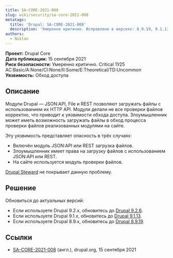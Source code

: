 ```yaml
---
title: SA-CORE-2021-008
slug: wiki/security/sa-core-2021-008
metatags:
  title: 'Drupal: SA-CORE-2021-008'
  description: 'Умеренно критично. Исправлено в версиях: 8.9.19, 9.1.13, 9.2.6.'
authors:
  - Niklan
---
```


**Проект:** Drupal Core\
**Дата публикации:** 15 сентября 2021\
**Риск безопасности:** Умеренно критично. Critical 11∕25 AC:Basic/A:None/CI:None/II:Some/E:Theoretical/TD:Uncommon\
**Уязвимость:** Обход доступа

## Описание

Модули Drupal — JSON:API, File и REST позволяют загружать файлы с использованием их HTTP API. Модули делали не все проверки файлов корректно, что приводит к уязвимости обхода доступа. Злоумышленник может иметь возможность загружать файлы в обход процесса проверки файлов реализованных модулями на сайте.

Эту уязвимость представляет опасность в трёх случаях:

* Включён модуль JSON:API или REST загрузка файлов.
* Злоумышленник имеет права на загрузку файлов с использованием JSON:API или REST.
* На сайте используется модуль проверки файлов.

[Drupal Steward](https://www.drupal.org/steward) не покрывает данную проблему.

## Решение

Обновиться до актуальных версий:

- Если используете Drupal 9.2.x, обновитесь до [Drupal 9.2.6](../../../releases/9/9.2.x/9.2.6/index.md).
- Если используете Drupal 9.1.x, обновитесь до [Drupal 9.1.13](../../../releases/9/9.1.x/9.1.13/index.md).
- Если используете Drupal 8.9.x, обновитесь до [Drupal 8.9.19](../../../releases/8/8.9.x/8.9.19/index.md).

## Ссылки

- [SA-CORE-2021-008](https://www.drupal.org/sa-core-2021-008) (англ.), drupal.org, 15 сентября 2021
